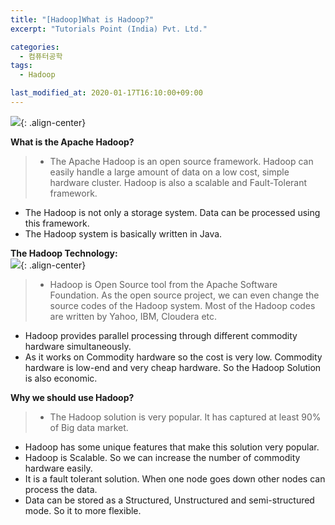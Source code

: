 ```yaml
---
title: "[Hadoop]What is Hadoop?"
excerpt: "Tutorials Point (India) Pvt. Ltd."

categories:
  - 컴퓨터공학
tags:
  - Hadoop

last_modified_at: 2020-01-17T16:10:00+09:00
---
```


![](https://eliotjang.github.io/assets/images/hadoop/hadoop-logo.png){: .align-center}  

**What is the Apache Hadoop?**  
 > - The Apache Hadoop is an open source framework. Hadoop can easily handle a large amount of data on a low cost, simple hardware cluster. Hadoop is also a scalable and Fault-Tolerant framework.  
- The Hadoop is not only a storage system. Data can be processed using this framework.  
- The Hadoop system is basically written in Java.  

**The Hadoop Technology:**  
![](https://eliotjang.github.io/assets/images/hadoop/use-hadoop.png){: .align-center}  
 > - Hadoop is Open Source tool from the Apache Software Foundation. As the open source project, we can even change the source codes of the Hadoop system. Most of the Hadoop codes are written by Yahoo, IBM, Cloudera etc.  
- Hadoop provides parallel processing through different commodity hardware simultaneously.  
- As it works on Commodity hardware so the cost is very low. Commodity hardware is low-end and very cheap hardware. So the Hadoop Solution is also economic.  

**Why we should use Hadoop?**  
 > - The Hadoop solution is very popular. It has captured at least 90% of Big data market.  
- Hadoop has some unique features that make this solution very popular.  
- Hadoop is Scalable. So we can increase the number of commodity hardware easily.  
- It is a fault tolerant solution. When one node goes down other nodes can process the data.  
- Data can be stored as a Structured, Unstructured and semi-structured mode. So it to more flexible.  


